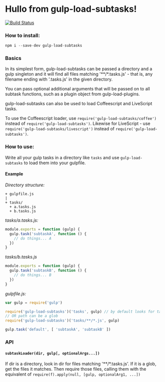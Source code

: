 # Hullo from gulp-load-subtasks!
[![Build Status](https://travis-ci.org/skorlir/gulp-load-subtasks.svg?branch=v1.0.0)](https://travis-ci.org/skorlir/gulp-load-subtasks)

### How to install:
```js
npm i --save-dev gulp-load-subtasks
```

### Basics

In its simplest form, gulp-load-subtasks can be passed a directory and a gulp singleton
and it will find all files matching '\*\*/\*.tasks.js' - that is, any filename ending
with '.tasks.js' in the given directory.

You can pass optional additional arguments that will be passed on to all subtask functions,
such as a plugin object from gulp-load-plugins.

gulp-load-subtasks can also be used to load Coffeescript and LiveScript tasks.

To use the Coffeescript loader, use `require('gulp-load-subtasks/coffee')` instead of
`require('gulp-load-subtasks')`.
Likewise for LiveScript - use `require('gulp-load-subtasks/livescript')` instead of
`require('gulp-load-subtasks')`.

### How to use:

Write all your gulp tasks in a directory like `tasks` and use `gulp-load-subtasks`
to load them into your gulpfile.

#### Example

_Directory structure:_

```
+ gulpfile.js
|
+ tasks/
  + a.tasks.js
  + b.tasks.js
```

_tasks/a.tasks.js:_

```js
module.exports = function (gulp) {
  gulp.task('subtaskA', function () {
    // do things... A
  })
}
```

_tasks/b.tasks.js_

```js
module.exports = function (gulp) {
  gulp.task('subtaskB', function () {
    // do things... B
  })
}
```

_gulpfile.js:_

```js
var gulp = require('gulp')

require('gulp-load-subtasks')('tasks', gulp) // by default looks for tasks/**/*.tasks.js
// OR path can be a glob
require('gulp-load-subtasks')('tasks/**/*.js', gulp)

gulp.task('default', [ 'subtaskA', 'subtaskB' ])
```

### API

#### `subtaskLoader(dir, gulp[, optionalArgs...])`

If dir is a directory, look in dir for files matching '\*\*/\*.tasks.js'.
If it is a glob, get the files it matches.
Then require those files, calling them with the equivalent of `require(f).apply(null, [gulp, optionalArg1, ...])`
